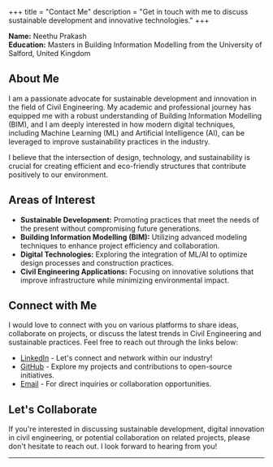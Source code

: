 +++
title = "Contact Me"
description = "Get in touch with me to discuss sustainable development and innovative technologies."
+++

**Name:** Neethu Prakash  
**Education:** Masters in Building Information Modelling from the University of Salford, United Kingdom

## About Me

I am a passionate advocate for sustainable development and innovation in the field of Civil Engineering. My academic and professional journey has equipped me with a robust understanding of Building Information Modelling (BIM), and I am deeply interested in how modern digital techniques, including Machine Learning (ML) and Artificial Intelligence (AI), can be leveraged to improve sustainability practices in the industry.

I believe that the intersection of design, technology, and sustainability is crucial for creating efficient and eco-friendly structures that contribute positively to our environment. 

## Areas of Interest

- **Sustainable Development:** Promoting practices that meet the needs of the present without compromising future generations.
- **Building Information Modelling (BIM):** Utilizing advanced modeling techniques to enhance project efficiency and collaboration.
- **Digital Technologies:** Exploring the integration of ML/AI to optimize design processes and construction practices.
- **Civil Engineering Applications:** Focusing on innovative solutions that improve infrastructure while minimizing environmental impact.

## Connect with Me

I would love to connect with you on various platforms to share ideas, collaborate on projects, or discuss the latest trends in Civil Engineering and sustainable practices. Feel free to reach out through the links below:

- [LinkedIn](https://www.linkedin.com/in/neethuprakash) - Let's connect and network within our industry!
- [GitHub](https://github.com/neethuprakash) - Explore my projects and contributions to open-source initiatives.
- [Email](mailto:neethuprakash@sustainablebim.com) - For direct inquiries or collaboration opportunities.

## Let's Collaborate

If you're interested in discussing sustainable development, digital innovation in civil engineering, or potential collaboration on related projects, please don't hesitate to reach out. I look forward to hearing from you!

---
